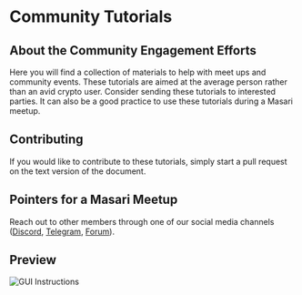 # Community Tutorials

## About the Community Engagement Efforts

Here you will find a collection of materials to help with meet ups and community events. These tutorials are aimed at the average person
rather than an avid crypto user. Consider sending these tutorials to interested parties. It can also be a good practice to use these tutorials during a Masari meetup. 

## Contributing

If you would like to contribute to these tutorials, simply start a pull request on the text version of the document. 

## Pointers for a Masari Meetup

Reach out to other members through one of our social media channels ([Discord](https://discord.gg/sMCwMqs), [Telegram](https://t.me/masaricurrency), [Forum](https://forum.getmasari.org/)). 

## Preview

![GUI Instructions](https://github.com/masari-project/Masari-Marketing/blob/master/Tutorials/PNG/Masari%20Outreach%20GUI%20Wallet%20Instructions%20Page%201.png)
